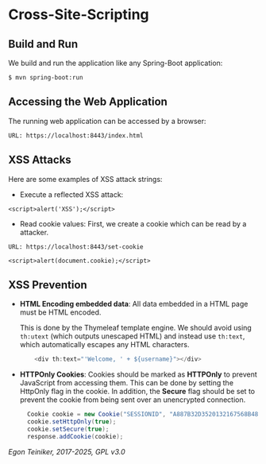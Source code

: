 # Cross-Site-Scripting


## Build and Run

We build and run the application like any Spring-Boot application:
```
$ mvn spring-boot:run 
```

## Accessing the Web Application

The running web application can be accessed by a browser: 
```
URL: https://localhost:8443/index.html

```

## XSS Attacks

Here are some examples of XSS attack strings:

* Execute a reflected XSS attack:
```
<script>alert('XSS');</script>
```

* Read cookie values:
  First, we create a cookie which can be read by a attacker.
```
URL: https://localhost:8443/set-cookie

<script>alert(document.cookie);</script>
```

## XSS Prevention

* **HTML Encoding embedded data**:
  All data embedded in a HTML page must be HTML encoded. 
  
  This is done by the Thymeleaf template engine. 
  We should avoid using `th:utext` (which outputs unescaped HTML) and 
  instead use `th:text`, which automatically escapes any HTML characters. 

  ```Java
      <div th:text="'Welcome, ' + ${username}"></div>
  ```

* **HTTPOnly Cookies**:
  Cookies should be marked as **HTTPOnly** to prevent JavaScript from 
  accessing them.
  This can be done by setting the HttpOnly flag in the cookie.
  In addition, the **Secure** flag should be set to prevent the cookie 
  from being sent over an unencrypted connection.

  ```Java
    Cookie cookie = new Cookie("SESSIONID", "A887B32D3520132167568B487BDAF2F4");
    cookie.setHttpOnly(true);
    cookie.setSecure(true);
    response.addCookie(cookie);
  ```

*Egon Teiniker, 2017-2025, GPL v3.0*